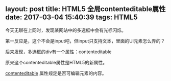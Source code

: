 layout: post
title: HTML5 全局contenteditable属性
date: 2017-03-04 15:40:39
tags: HTML5
---

今天无聊在上网时，发现某网站中的多选框中会有光标闪烁。

第一反应是，这个不会是input吧，但input只支持文本，里面的UI元素怎么弄的？

后来发现，多选框的div有一个属性：contenteditable

原来这个contenteditable属性是HTML5的新属性。

[contenteditable](https://developer.mozilla.org/zh-CN/docs/Web/HTML/Global_attributes/contenteditable) 属性规定是否可编辑元素的内容。